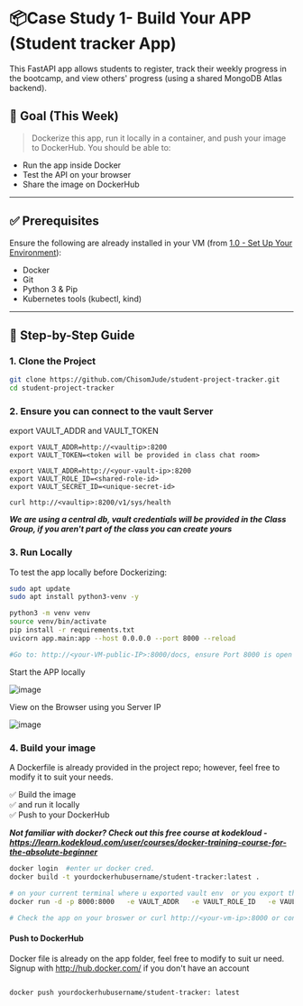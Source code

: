 # 📦Case Study 1- Build Your APP (Student tracker App)

This FastAPI app allows students to register, track their weekly progress in the bootcamp, and view others' progress (using a shared MongoDB Atlas backend).

## 🚀 Goal (This Week)
> Dockerize this app, run it locally in a container, and push your image to DockerHub. You should be able to:
- Run the app inside Docker
- Test the API on your browser
- Share the image on DockerHub

---

## ✅ Prerequisites

Ensure the following are already installed in your VM (from [1.0 - Set Up Your Environment](https://github.com/ChisomJude/Hands-on-Devops-CloudNative/tree/master/1.0%20Setup%20your%20Enviroment)):

- Docker  
- Git  
- Python 3 & Pip  
- Kubernetes tools (kubectl, kind)  
  

---

## 🧪 Step-by-Step Guide

### 1. Clone the Project

```bash
git clone https://github.com/ChisomJude/student-project-tracker.git
cd student-project-tracker
```

### 2. Ensure you can connect to the vault Server
export VAULT_ADDR and VAULT_TOKEN

```
export VAULT_ADDR=http://<vaultip>:8200
export VAULT_TOKEN=<token will be provided in class chat room>

export VAULT_ADDR=http://<your-vault-ip>:8200
export VAULT_ROLE_ID=<shared-role-id>
export VAULT_SECRET_ID=<unique-secret-id>

curl http://<vaultip>:8200/v1/sys/health
```

***We are using a central db, vault credentials  will be provided in the Class Group, if you aren't part of the class you can create yours***


### 3. Run Locally 
To test the app locally before Dockerizing:

```bash
sudo apt update
sudo apt install python3-venv -y

python3 -m venv venv
source venv/bin/activate
pip install -r requirements.txt
uvicorn app.main:app --host 0.0.0.0 --port 8000 --reload

#Go to: http://<your-VM-public-IP>:8000/docs, ensure Port 8000 is open in the network security group, and confirm this works
```
Start the APP locally

![image](https://github.com/user-attachments/assets/aed139e7-9fb2-42a5-a456-1bdd7fd59fc0)


View on the Browser using you Server IP

![image](https://github.com/user-attachments/assets/2cf8a0e7-9cc7-4d0c-8cc2-db6013c55324)


### 4. Build your image
A Dockerfile is already provided in the project repo; however, feel free to modify it to suit your needs.

✅ Build the image 
<br>✅ and run it locally<br>
✅ Push to your DockerHub 

***Not familiar with docker? Check out this free course at kodekloud - https://learn.kodekloud.com/user/courses/docker-training-course-for-the-absolute-beginner***

```bash
docker login  #enter ur docker cred.
docker build -t yourdockerhubusername/student-tracker:latest .

# on your current terminal where u exported vault env  or you export them again
docker run -d -p 8000:8000   -e VAULT_ADDR   -e VAULT_ROLE_ID   -e VAULT_SECRET_ID   <dockerubusername>/student-tracker3:latest

# Check the app on your broswer or curl http://<your-vm-ip>:8000 or confirm your container is running without error docker logs <containerip>
```
#### Push to DockerHub
Docker file is already on the app folder, feel free to modify to suit ur need. Signup with http://hub.docker.com/ if you don't have an account


```bash

docker push yourdockerhubusername/student-tracker: latest
```






